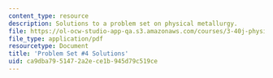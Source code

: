 ```yaml
---
content_type: resource
description: Solutions to a problem set on physical metallurgy.
file: https://ol-ocw-studio-app-qa.s3.amazonaws.com/courses/3-40j-physical-metallurgy-fall-2009/ca9dba7951472a2ece1b945d79c519ce_MIT3_40JF09_sol4.pdf
file_type: application/pdf
resourcetype: Document
title: 'Problem Set #4 Solutions'
uid: ca9dba79-5147-2a2e-ce1b-945d79c519ce
---
```

